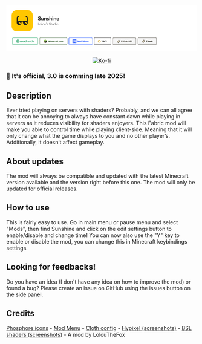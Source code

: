 <a href="https://minestore.lolous.studio/sunshine">![Project infos.](https://github.com/lolouthefox/Sunshine/blob/master/images/sunshine_fill.png?raw=true)</a>

<div style="text-align: center;">

[![Ko-fi](https://ko-fi.com/img/githubbutton_sm.svg)](https://ko-fi.com/liam_cheneval)

</div>

<h3>🎉 It's official, 3.0 is comming late 2025!</h3>

<h2>Description</h2>
Ever tried playing on servers with shaders? Probably, and we can all agree that it can be annoying to always have constant dawn while playing in servers as it reduces visibility for shaders enjoyers. This Fabric mod will make you able to control time while playing client-side. Meaning that it will only change what the game displays to you and no other player’s. Additionally, it doesn’t affect gameplay.

<h2>About updates</h2>
The mod will always be compatible and updated with the latest Minecraft version available and the version right before this one. The mod will only be updated for official releases.

<h2>How to use</h2>
This is fairly easy to use. Go in main menu or pause menu and select "Mods", then find Sunshine and click on the edit settings button to enable/disable and change time! You can now also use the "Y" key to enable or disable the mod, you can change this in Minecraft keybindings settings.

<h2>Looking for feedbacks!</h2>
Do you have an idea (I don't have any idea on how to improve the mod) or found a bug? Please create an issue on GitHub using the issues button on the side panel.

<h2>Credits</h2>
<a href="https://phosphoricons.com/">Phosphore icons</a>
- <a href="https://modrinth.com/mod/modmenu/">Mod Menu</a>
- <a href="https://modrinth.com/mod/cloth-config/">Cloth config</a>
- <a href="https://hypixel.net/">Hypixel (screenshots)</a>
- <a href="https://modrinth.com/shader/bsl-shaders">BSL shaders (screenshots)</a> - A mod by LolouTheFox
